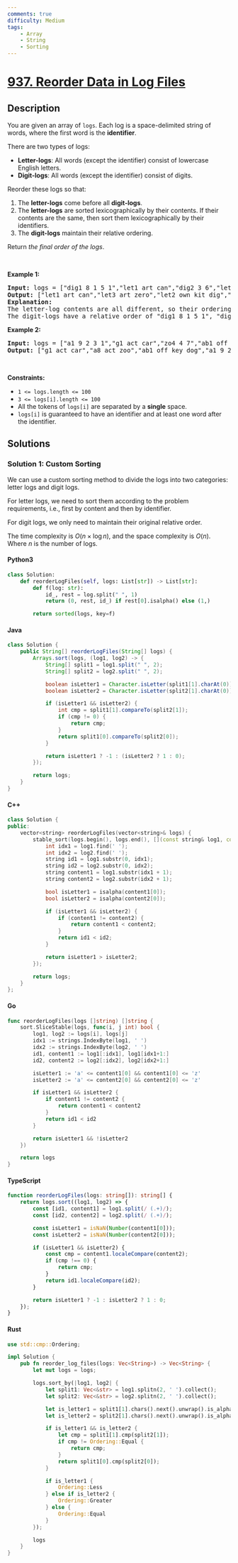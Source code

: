 ```yaml
---
comments: true
difficulty: Medium
tags:
    - Array
    - String
    - Sorting
---
```


<!-- problem:start -->

# [937. Reorder Data in Log Files](https://leetcode.com/problems/reorder-data-in-log-files)

## Description

<!-- description:start -->

<p>You are given an array of <code>logs</code>. Each log is a space-delimited string of words, where the first word is the <strong>identifier</strong>.</p>

<p>There are two types of logs:</p>

<ul>
	<li><b>Letter-logs</b>: All words (except the identifier) consist of lowercase English letters.</li>
	<li><strong>Digit-logs</strong>: All words (except the identifier) consist of digits.</li>
</ul>

<p>Reorder these logs so that:</p>

<ol>
	<li>The <strong>letter-logs</strong> come before all <strong>digit-logs</strong>.</li>
	<li>The <strong>letter-logs</strong> are sorted lexicographically by their contents. If their contents are the same, then sort them lexicographically by their identifiers.</li>
	<li>The <strong>digit-logs</strong> maintain their relative ordering.</li>
</ol>

<p>Return <em>the final order of the logs</em>.</p>

<p>&nbsp;</p>
<p><strong class="example">Example 1:</strong></p>

<pre>
<strong>Input:</strong> logs = [&quot;dig1 8 1 5 1&quot;,&quot;let1 art can&quot;,&quot;dig2 3 6&quot;,&quot;let2 own kit dig&quot;,&quot;let3 art zero&quot;]
<strong>Output:</strong> [&quot;let1 art can&quot;,&quot;let3 art zero&quot;,&quot;let2 own kit dig&quot;,&quot;dig1 8 1 5 1&quot;,&quot;dig2 3 6&quot;]
<strong>Explanation:</strong>
The letter-log contents are all different, so their ordering is &quot;art can&quot;, &quot;art zero&quot;, &quot;own kit dig&quot;.
The digit-logs have a relative order of &quot;dig1 8 1 5 1&quot;, &quot;dig2 3 6&quot;.
</pre>

<p><strong class="example">Example 2:</strong></p>

<pre>
<strong>Input:</strong> logs = [&quot;a1 9 2 3 1&quot;,&quot;g1 act car&quot;,&quot;zo4 4 7&quot;,&quot;ab1 off key dog&quot;,&quot;a8 act zoo&quot;]
<strong>Output:</strong> [&quot;g1 act car&quot;,&quot;a8 act zoo&quot;,&quot;ab1 off key dog&quot;,&quot;a1 9 2 3 1&quot;,&quot;zo4 4 7&quot;]
</pre>

<p>&nbsp;</p>
<p><strong>Constraints:</strong></p>

<ul>
	<li><code>1 &lt;= logs.length &lt;= 100</code></li>
	<li><code>3 &lt;= logs[i].length &lt;= 100</code></li>
	<li>All the tokens of <code>logs[i]</code> are separated by a <strong>single</strong> space.</li>
	<li><code>logs[i]</code> is guaranteed to have an identifier and at least one word after the identifier.</li>
</ul>

<!-- description:end -->

## Solutions

<!-- solution:start -->

### Solution 1: Custom Sorting

We can use a custom sorting method to divide the logs into two categories: letter logs and digit logs.

For letter logs, we need to sort them according to the problem requirements, i.e., first by content and then by identifier.

For digit logs, we only need to maintain their original relative order.

The time complexity is $O(n \times \log n)$, and the space complexity is $O(n)$. Where $n$ is the number of logs.

<!-- tabs:start -->

#### Python3

```python
class Solution:
    def reorderLogFiles(self, logs: List[str]) -> List[str]:
        def f(log: str):
            id_, rest = log.split(" ", 1)
            return (0, rest, id_) if rest[0].isalpha() else (1,)

        return sorted(logs, key=f)
```

#### Java

```java
class Solution {
    public String[] reorderLogFiles(String[] logs) {
        Arrays.sort(logs, (log1, log2) -> {
            String[] split1 = log1.split(" ", 2);
            String[] split2 = log2.split(" ", 2);

            boolean isLetter1 = Character.isLetter(split1[1].charAt(0));
            boolean isLetter2 = Character.isLetter(split2[1].charAt(0));

            if (isLetter1 && isLetter2) {
                int cmp = split1[1].compareTo(split2[1]);
                if (cmp != 0) {
                    return cmp;
                }
                return split1[0].compareTo(split2[0]);
            }

            return isLetter1 ? -1 : (isLetter2 ? 1 : 0);
        });

        return logs;
    }
}
```

#### C++

```cpp
class Solution {
public:
    vector<string> reorderLogFiles(vector<string>& logs) {
        stable_sort(logs.begin(), logs.end(), [](const string& log1, const string& log2) {
            int idx1 = log1.find(' ');
            int idx2 = log2.find(' ');
            string id1 = log1.substr(0, idx1);
            string id2 = log2.substr(0, idx2);
            string content1 = log1.substr(idx1 + 1);
            string content2 = log2.substr(idx2 + 1);

            bool isLetter1 = isalpha(content1[0]);
            bool isLetter2 = isalpha(content2[0]);

            if (isLetter1 && isLetter2) {
                if (content1 != content2) {
                    return content1 < content2;
                }
                return id1 < id2;
            }

            return isLetter1 > isLetter2;
        });

        return logs;
    }
};
```

#### Go

```go
func reorderLogFiles(logs []string) []string {
	sort.SliceStable(logs, func(i, j int) bool {
		log1, log2 := logs[i], logs[j]
		idx1 := strings.IndexByte(log1, ' ')
		idx2 := strings.IndexByte(log2, ' ')
		id1, content1 := log1[:idx1], log1[idx1+1:]
		id2, content2 := log2[:idx2], log2[idx2+1:]

		isLetter1 := 'a' <= content1[0] && content1[0] <= 'z'
		isLetter2 := 'a' <= content2[0] && content2[0] <= 'z'

		if isLetter1 && isLetter2 {
			if content1 != content2 {
				return content1 < content2
			}
			return id1 < id2
		}

		return isLetter1 && !isLetter2
	})

	return logs
}
```

#### TypeScript

```ts
function reorderLogFiles(logs: string[]): string[] {
    return logs.sort((log1, log2) => {
        const [id1, content1] = log1.split(/ (.+)/);
        const [id2, content2] = log2.split(/ (.+)/);

        const isLetter1 = isNaN(Number(content1[0]));
        const isLetter2 = isNaN(Number(content2[0]));

        if (isLetter1 && isLetter2) {
            const cmp = content1.localeCompare(content2);
            if (cmp !== 0) {
                return cmp;
            }
            return id1.localeCompare(id2);
        }

        return isLetter1 ? -1 : isLetter2 ? 1 : 0;
    });
}
```

#### Rust

```rust
use std::cmp::Ordering;

impl Solution {
    pub fn reorder_log_files(logs: Vec<String>) -> Vec<String> {
        let mut logs = logs;

        logs.sort_by(|log1, log2| {
            let split1: Vec<&str> = log1.splitn(2, ' ').collect();
            let split2: Vec<&str> = log2.splitn(2, ' ').collect();

            let is_letter1 = split1[1].chars().next().unwrap().is_alphabetic();
            let is_letter2 = split2[1].chars().next().unwrap().is_alphabetic();

            if is_letter1 && is_letter2 {
                let cmp = split1[1].cmp(split2[1]);
                if cmp != Ordering::Equal {
                    return cmp;
                }
                return split1[0].cmp(split2[0]);
            }

            if is_letter1 {
                Ordering::Less
            } else if is_letter2 {
                Ordering::Greater
            } else {
                Ordering::Equal
            }
        });

        logs
    }
}
```

<!-- tabs:end -->

<!-- solution:end -->

<!-- problem:end -->
